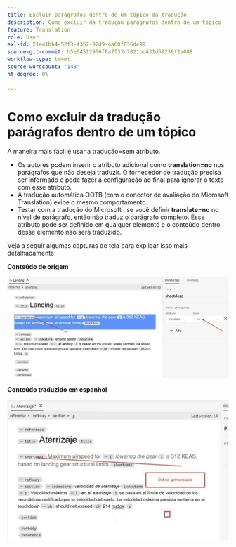```yaml
---
title: Excluir parágrafos dentro de um tópico da tradução
description: Como excluir da tradução parágrafos dentro de um tópico
feature: Translation
role: User
exl-id: 21e41bb4-52f3-4352-92d9-4a60f636de99
source-git-commit: b5e64512956f0a7f33c2021bc431d69239f2a088
workflow-type: tm+mt
source-wordcount: '148'
ht-degree: 0%

---
```


# Como excluir da tradução parágrafos dentro de um tópico

A maneira mais fácil é usar a tradução=sem atributo.

+ Os autores podem inserir o atributo adicional como **translation=no** nos parágrafos que não deseja traduzir. O fornecedor de tradução precisa ser informado e pode fazer a configuração ao final para ignorar o texto com esse atributo.
+ A tradução automática OOTB (com o conector de avaliação do Microsoft Translation) exibe o mesmo comportamento.
+ Testar com a tradução do Microsoft : se você definir **translate=no** no nível de parágrafo, então não traduz o parágrafo completo. Esse atributo pode ser definido em qualquer elemento e o conteúdo dentro desse elemento não será traduzido.


Veja a seguir algumas capturas de tela para explicar isso mais detalhadamente:

**Conteúdo de origem**

![Conteúdo de origem](assets/source-content.jpg)

**Conteúdo traduzido em espanhol**

![Conteúdo traduzido em espanhol](assets/trans-content.jpg)
